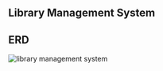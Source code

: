 ## Library Management System

## ERD
![library management system](https://github.com/user-attachments/assets/bebcaa6d-36fc-4804-96c6-06bcc69da6ea)
